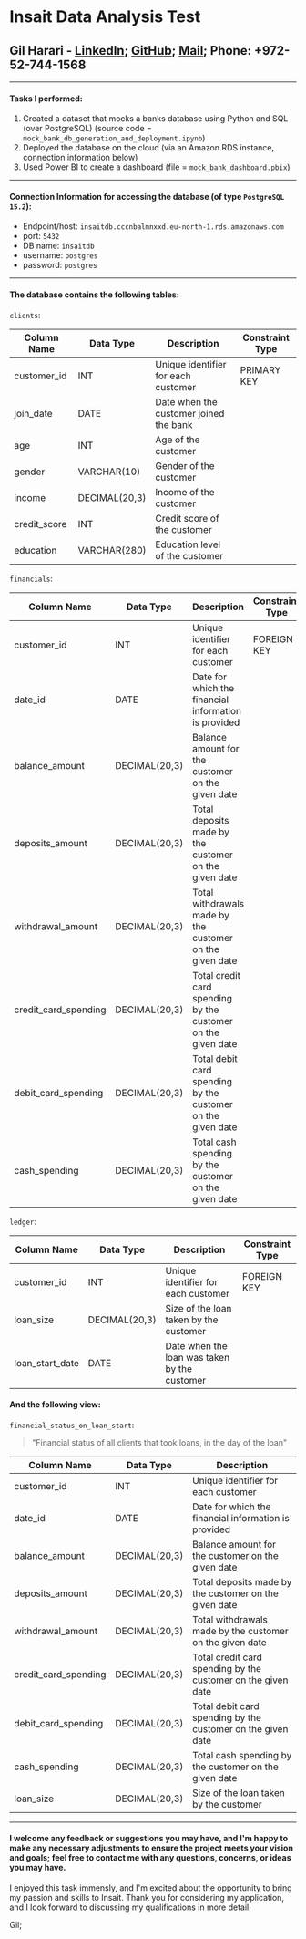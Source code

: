 # Insait Data Analysis Test
## Gil Harari - [LinkedIn](https://www.linkedin.com/in/gilharari/); [GitHub](https://github.com/gilha); [Mail](mailto:gil1996@gmail.com); Phone: +972-52-744-1568

---

#### Tasks I performed:
1. Created a dataset that mocks a banks database using Python and SQL (over PostgreSQL) (source code = `mock_bank_db_generation_and_deployment.ipynb`)
2. Deployed the database on the cloud (via an Amazon RDS instance, connection information below)
3. Used Power BI to create a dashboard (file = `mock_bank_dashboard.pbix`)

---

#### Connection Information for accessing the database (of type `PostgreSQL 15.2`):
* Endpoint/host: `insaitdb.cccnbalmnxxd.eu-north-1.rds.amazonaws.com`
* port: `5432`
* DB name: `insaitdb`
* username: `postgres`
* password: `postgres`

---

#### The database contains the following tables:
`clients`:

| Column Name   | Data Type     | Description                                     | Constraint Type |
|---------------|---------------|-------------------------------------------------|-------------|
| customer_id   | INT           | Unique identifier for each customer             | PRIMARY KEY |
| join_date     | DATE          | Date when the customer joined the bank           |             |
| age           | INT           | Age of the customer                              |             |
| gender        | VARCHAR(10)   | Gender of the customer                           |             |
| income        | DECIMAL(20,3) | Income of the customer                           |             |
| credit_score  | INT           | Credit score of the customer                     |             |
| education     | VARCHAR(280)  | Education level of the customer                  |             |
  
  

`financials`:

| Column Name            | Data Type     | Description                                             | Constraint Type |
|------------------------|---------------|---------------------------------------------------------|-------------|
| customer_id            | INT           | Unique identifier for each customer                     | FOREIGN KEY |
| date_id                | DATE          | Date for which the financial information is provided     |             |
| balance_amount         | DECIMAL(20,3) | Balance amount for the customer on the given date        |             |
| deposits_amount        | DECIMAL(20,3) | Total deposits made by the customer on the given date    |             |
| withdrawal_amount      | DECIMAL(20,3) | Total withdrawals made by the customer on the given date |             |
| credit_card_spending   | DECIMAL(20,3) | Total credit card spending by the customer on the given date |         |
| debit_card_spending    | DECIMAL(20,3) | Total debit card spending by the customer on the given date |          |
| cash_spending          | DECIMAL(20,3) | Total cash spending by the customer on the given date    |             |



`ledger`:

| Column Name   | Data Type     | Description                                    | Constraint Type |
|---------------|---------------|------------------------------------------------|-------------|
| customer_id   | INT           | Unique identifier for each customer            | FOREIGN KEY |
| loan_size     | DECIMAL(20,3) | Size of the loan taken by the customer          |             |
| loan_start_date | DATE         | Date when the loan was taken by the customer    |             |



#### And the following view:
`financial_status_on_loan_start`:
> "Financial status of all clients that took loans, in the day of the loan"

| Column Name          | Data Type     | Description                                                 |
|----------------------|---------------|-------------------------------------------------------------|
| customer_id          | INT           | Unique identifier for each customer                         |
| date_id              | DATE          | Date for which the financial information is provided         |
| balance_amount       | DECIMAL(20,3) | Balance amount for the customer on the given date            |
| deposits_amount      | DECIMAL(20,3) | Total deposits made by the customer on the given date        |
| withdrawal_amount    | DECIMAL(20,3) | Total withdrawals made by the customer on the given date     |
| credit_card_spending | DECIMAL(20,3) | Total credit card spending by the customer on the given date |
| debit_card_spending  | DECIMAL(20,3) | Total debit card spending by the customer on the given date  |
| cash_spending        | DECIMAL(20,3) | Total cash spending by the customer on the given date        |
| loan_size            | DECIMAL(20,3) | Size of the loan taken by the customer                       |

---

#### I welcome any feedback or suggestions you may have, and I'm happy to make any necessary adjustments to ensure the project meets your vision and goals; feel free to contact me with any questions, concerns, or ideas you may have.

I enjoyed this task immensly, and I'm excited about the opportunity to bring my passion and skills to Insait.
Thank you for considering my application, and I look forward to discussing my qualifications in more detail.

   Gil;
